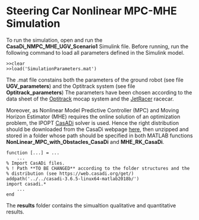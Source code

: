 # Steering Car Nonlinear MPC-MHE Simulation
To run the simulation, open and run the  **CasaDi_NMPC_MHE_UGV_Scenario1** Simulink file.
Before running, run the following command to load all parameters defined in the Simulink model.
```shell
>>clear
>>load('SimulationParameters.mat')
```
The .mat file constains both the parameters of the ground robot (see file **UGV_parameters**) and the Optitrack system (see file **Optitrack_parameters**) 
The parameters have been chosen according to the data sheet of the [Optitrack](https://optitrack.com/applications/virtual-production/) mocap system and the [JetRacer](https://developer.nvidia.com/embedded/community/jetson-projects/jetracer) racecar.

Moreover, as Nonlinear Model Predictive Controller (MPC) and Moving Horizon Estimator (MHE) requires the online solution of an optimization problem, the IPOPT [CasADi](https://web.casadi.org/) solver is used. Hence the right distribution should be downloaded from the CasaDi webpage [here](https://web.casadi.org/get/), then unzipped and stored in a folder whose path should be specified in both MATLAB functions **NonLinear_MPC_with_Obstacles_CasaDi** and **MHE_RK_CasaDi**. 
```
function [...] = ...
    ...
% Import CasADi files. 
% ! Path **TO BE CHANGED** according to the folder structures and the
% distribution (see https://web.casadi.org/get/)
addpath('../../casadi-3.6.5-linux64-matlab2018b/')
import casadi.*
    ...
end
```
The **results** folder contains the simualtion qualitative and quantitative results.

